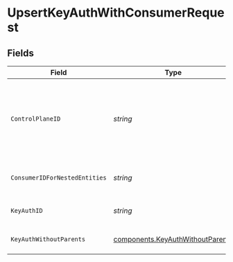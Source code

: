 # UpsertKeyAuthWithConsumerRequest


## Fields

| Field                                                                                | Type                                                                                 | Required                                                                             | Description                                                                          | Example                                                                              |
| ------------------------------------------------------------------------------------ | ------------------------------------------------------------------------------------ | ------------------------------------------------------------------------------------ | ------------------------------------------------------------------------------------ | ------------------------------------------------------------------------------------ |
| `ControlPlaneID`                                                                     | *string*                                                                             | :heavy_check_mark:                                                                   | The UUID of your control plane. This variable is available in the Konnect manager    | 9524ec7d-36d9-465d-a8c5-83a3c9390458                                                 |
| `ConsumerIDForNestedEntities`                                                        | *string*                                                                             | :heavy_check_mark:                                                                   | Consumer ID for nested entities                                                      | f28acbfa-c866-4587-b688-0208ac24df21                                                 |
| `KeyAuthID`                                                                          | *string*                                                                             | :heavy_check_mark:                                                                   | ID of the API-key to lookup                                                          |                                                                                      |
| `KeyAuthWithoutParents`                                                              | [components.KeyAuthWithoutParents](../../models/components/keyauthwithoutparents.md) | :heavy_check_mark:                                                                   | Description of the API-key                                                           |                                                                                      |